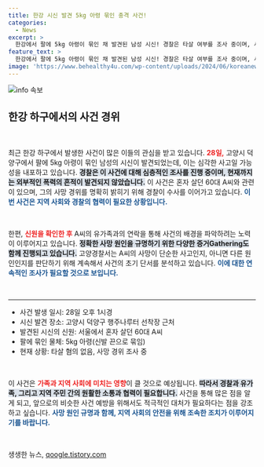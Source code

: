 ```yaml
---
title: 한강 시신 발견 5kg 아령 묶인 충격 사건!
categories:
  - News
excerpt: >
  한강에서 팔에 5kg 아령이 묶인 채 발견된 남성 시신! 경찰은 타살 여부를 조사 중이며, 사망 경위에 숨겨진 진실이 밝혀질까? 클릭해서 자세한 내용을 알아보세요!
feature_text: >
  한강에서 팔에 5kg 아령이 묶인 채 발견된 남성 시신! 경찰은 타살 여부를 조사 중이며, 사망 경위에 숨겨진 진실이 밝혀질까? 클릭해서 자세한 내용을 알아보세요!
image: 'https://www.behealthy4u.com/wp-content/uploads/2024/06/koreanews.jpg'
---
```


<p><img src="https://www.behealthy4u.com/wp-content/uploads/2024/06/koreanews.jpg" alt="info 속보" /></p>

<h2 data-ke-size="size26">한강 하구에서의 사건 경위</h2>

<p data-ke-size="size16">&nbsp;</p>

<p>최근 한강 하구에서 발생한 사건이 많은 이들의 관심을 받고 있습니다. <b><span style="color: #ee2323;">28일,</span></b> 고양시 덕양구에서 팔에 5kg 아령이 묶인 남성의 시신이 발견되었는데, 이는 심각한 사고일 가능성을 내포하고 있습니다. <b><span style="background-color: #21538527;">경찰은 이 사건에 대해 심층적인 조사를 진행 중이며, 현재까지는 외부적인 폭력의 흔적이 발견되지 않았습니다.</span></b> 이 사건은 혼자 살던 60대 A씨와 관련이 있으며, 그의 사망 경위를 명확히 밝히기 위해 경찰이 수사를 이어가고 있습니다. <b><span style="color: #1a5490;">이번 사건은 지역 사회와 경찰의 협력이 필요한 상황입니다.</span></b></p>

<p data-ke-size="size16">&nbsp;</p>

<p>한편, <b><span style="color: #ee2323;">신원을 확인한 후</span></b> A씨의 유가족과의 연락을 통해 사건의 배경을 파악하려는 노력이 이루어지고 있습니다. <b><span style="background-color: #21538527;">정확한 사망 원인을 규명하기 위한 다양한 증거Gathering도 함께 진행되고 있습니다.</span></b> 고양경찰서는 A씨의 사망이 단순한 사고인지, 아니면 다른 원인인지를 판단하기 위해 계속해서 사건의 초기 단서를 분석하고 있습니다. <b><span style="color: #1a5490;">이에 대한 연속적인 조사가 필요할 것으로 보입니다.</span></b></p>

<p data-ke-size="size16">&nbsp;</p>

<hr/>

<ul>
<li>사건 발생 일시: 28일 오후 1시경</li>
<li>시신 발견 장소: 고양시 덕양구 행주나루터 선착장 근처</li>
<li>발견된 시신의 신원: 서울에서 혼자 살던 60대 A씨</li>
<li>팔에 묶인 물체: 5kg 아령(신발 끈으로 묶임)</li>
<li>현재 상황: 타살 혐의 없음, 사망 경위 조사 중</li>
</ul>

<p data-ke-size="size16">&nbsp;</p>

<p>이 사건은 <b><span style="color: #ee2323;">가족과 지역 사회에 미치는 영향</span></b>이 클 것으로 예상됩니다. <b><span style="background-color: #21538527;">따라서 경찰과 유가족, 그리고 지역 주민 간의 원활한 소통과 협력이 필요합니다.</span></b> 사건을 통해 많은 점을 알게 되고, 앞으로의 비슷한 사건 예방을 위해서도 적극적인 대처가 필요하다는 점을 강조하고 싶습니다. <b><span style="color: #1a5490;">사망 원인 규명과 함께, 지역 사회의 안전을 위해 조속한 조치가 이루어지기를 바랍니다.</span></b> </p>

<p data-ke-size="size16">&nbsp;</p>
생생한 뉴스, <a href="https://qoogle.tistory.com" rel="dofollow">qoogle.tistory.com</a>


